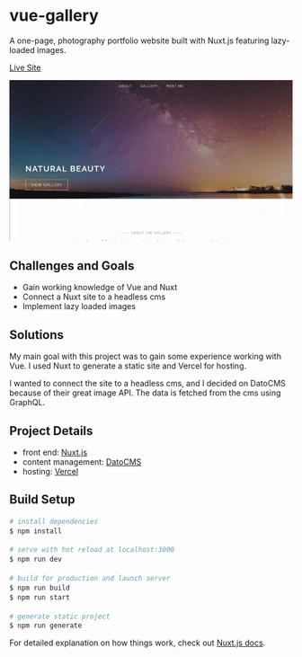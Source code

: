 # vue-gallery

A one-page, photography portfolio website built with Nuxt.js featuring lazy-loaded images.

[Live Site](https://vue-gallery-seven.vercel.app/)

![](https://github.com/stormcloud266/vue-gallery/blob/master/screenshot.gif)

## Challenges and Goals
* Gain working knowledge of Vue and Nuxt
* Connect a Nuxt site to a headless cms
* Implement lazy loaded images

## Solutions

My main goal with this project was to gain some experience working with Vue. I used Nuxt to generate a static site and Vercel for hosting. 

I wanted to connect the site to a headless cms, and I decided on DatoCMS because of their great image API. The data is fetched from the cms using GraphQL.

## Project Details
* front end: [Nuxt.js](https://nuxtjs.org/)
* content management: [DatoCMS](https://www.datocms.com/)
* hosting: [Vercel](https://vercel.com/)

## Build Setup

```bash
# install dependencies
$ npm install

# serve with hot reload at localhost:3000
$ npm run dev

# build for production and launch server
$ npm run build
$ npm run start

# generate static project
$ npm run generate
```

For detailed explanation on how things work, check out [Nuxt.js docs](https://nuxtjs.org).
